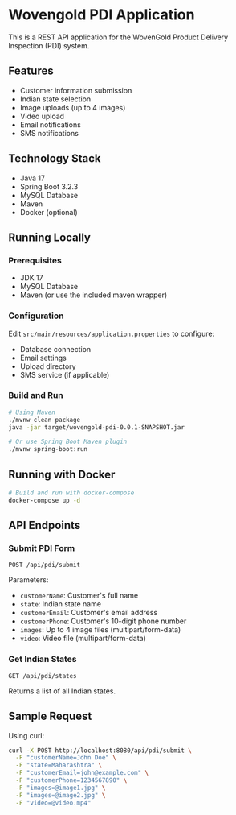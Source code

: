 # Wovengold PDI Application

This is a REST API application for the WovenGold Product Delivery Inspection (PDI) system. 

## Features

- Customer information submission
- Indian state selection
- Image uploads (up to 4 images)
- Video upload
- Email notifications
- SMS notifications

## Technology Stack

- Java 17
- Spring Boot 3.2.3
- MySQL Database
- Maven
- Docker (optional)

## Running Locally

### Prerequisites

- JDK 17
- MySQL Database
- Maven (or use the included maven wrapper)

### Configuration

Edit `src/main/resources/application.properties` to configure:

- Database connection
- Email settings
- Upload directory
- SMS service (if applicable)

### Build and Run

```bash
# Using Maven
./mvnw clean package
java -jar target/wovengold-pdi-0.0.1-SNAPSHOT.jar

# Or use Spring Boot Maven plugin
./mvnw spring-boot:run
```

## Running with Docker

```bash
# Build and run with docker-compose
docker-compose up -d
```

## API Endpoints

### Submit PDI Form

```
POST /api/pdi/submit
```

Parameters:
- `customerName`: Customer's full name
- `state`: Indian state name
- `customerEmail`: Customer's email address
- `customerPhone`: Customer's 10-digit phone number
- `images`: Up to 4 image files (multipart/form-data)
- `video`: Video file (multipart/form-data)

### Get Indian States

```
GET /api/pdi/states
```

Returns a list of all Indian states.

## Sample Request

Using curl:

```bash
curl -X POST http://localhost:8080/api/pdi/submit \
  -F "customerName=John Doe" \
  -F "state=Maharashtra" \
  -F "customerEmail=john@example.com" \
  -F "customerPhone=1234567890" \
  -F "images=@image1.jpg" \
  -F "images=@image2.jpg" \
  -F "video=@video.mp4"
``` 